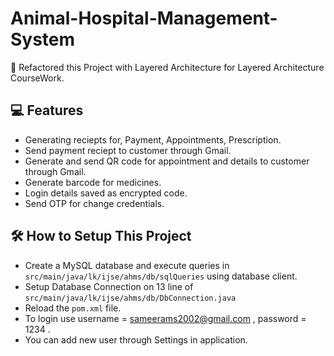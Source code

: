 # Animal-Hospital-Management-System

💠 Refactored this Project with Layered Architecture for Layered Architecture CourseWork.

## 💻 Features 

* Generating reciepts for,
            Payment,
            Appointments,
            Prescription.
* Send payment reciept to customer through Gmail.
* Generate and send QR code for appointment and details to customer through Gmail.
* Generate barcode for medicines.
* Login details saved as encrypted code.
* Send OTP for change credentials.


## 🛠️ How to Setup This Project

* Create a MySQL database and execute queries in `src/main/java/lk/ijse/ahms/db/sqlQueries` using database client.
* Setup Database Connection on 13 line of `src/main/java/lk/ijse/ahms/db/DbConnection.java`
* Reload the `pom.xml` file.
* To login use username = sameerams2002@gmail.com , password = 1234  .
* You can add new user through Settings in application.
